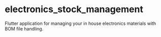 # electronics_stock_management
Flutter application for managing your in house electronics materials with BOM file handling.
